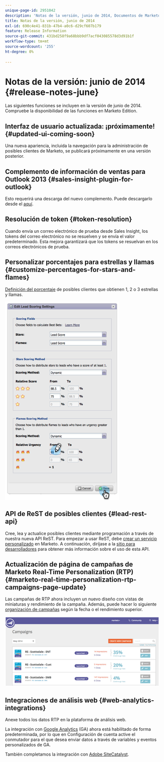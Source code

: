 ```yaml
---
unique-page-id: 2951042
description: 'Notas de la versión, junio de 2014, Documentos de Marketo: documentación del producto'
title: Notas de la versión, junio de 2014
exl-id: 690c4e41-831b-47b4-a0c6-d29cf607b179
feature: Release Information
source-git-commit: 431bd258f9a68bbb9df7acf043085578d3d91b1f
workflow-type: tm+mt
source-wordcount: '255'
ht-degree: 0%

---
```


# Notas de la versión: junio de 2014 {#release-notes-june}

Las siguientes funciones se incluyen en la versión de junio de 2014. Compruebe la disponibilidad de las funciones en Marketo Edition.

## Interfaz de usuario actualizada: ¡próximamente! {#updated-ui-coming-soon}

Una nueva apariencia, incluida la navegación para la administración de posibles clientes de Marketo, se publicará próximamente en una versión posterior.

## Complemento de información de ventas para Outlook 2013 {#sales-insight-plugin-for-outlook}

Esto requerirá una descarga del nuevo complemento. Puede descargarlo desde el [aquí](/help/marketo/product-docs/marketo-sales-insight/msi-outlook-plugin/install-the-marketo-email-add-in-for-outlook-with-a-registration-code.md).

## Resolución de token {#token-resolution}

Cuando envía un correo electrónico de prueba desde Sales Insight, los tokens del correo electrónico no se resuelven y se envía el valor predeterminado. Esta mejora garantizará que los tokens se resuelvan en los correos electrónicos de prueba.

## Personalizar porcentajes para estrellas y llamas {#customize-percentages-for-stars-and-flames}

[Definición del porcentaje](/help/marketo/product-docs/marketo-sales-insight/msi-for-salesforce/features/stars-and-flames/customize-stars-and-flames.md) de posibles clientes que obtienen 1, 2 o 3 estrellas y llamas.

![](assets/image2014-9-22-13-3a50-3a31.png)

## API de ReST de posibles clientes {#lead-rest-api}

Cree, lea y actualice posibles clientes mediante programación a través de nuestra nueva API ReST. Para empezar a usar ReST, debe [crear un servicio personalizado](/help/marketo/product-docs/administration/additional-integrations/create-a-custom-service-for-use-with-rest-api.md) en Marketo. A continuación, diríjase a la [sitio para desarrolladores](https://developers.marketo.com/documentation/rest/) para obtener más información sobre el uso de esta API.

## Actualización de página de campañas de Marketo Real-Time Personalization (RTP) {#marketo-real-time-personalization-rtp-campaigns-page-update}

Las campañas de RTP ahora incluyen un nuevo diseño con vistas de miniaturas y rendimiento de la campaña. Además, puede hacer lo siguiente [organización de campañas](/help/marketo/product-docs/web-personalization/working-with-web-campaigns/sort-web-campaigns-by-latest-or-top-performing.md) según la fecha o el rendimiento superior.

![](assets/image2014-9-22-13-3a50-3a57.png)

## Integraciones de análisis web {#web-analytics-integrations}

Anexe todos los datos RTP en la plataforma de análisis web.

La integración con [Google Analytics](/help/marketo/product-docs/web-personalization/reporting-for-web-personalization/web-analytics-integrations/integrate-rtp-with-google-analytics.md) (GA) ahora está habilitado de forma predeterminada, por lo que en Configuración de cuenta active el conmutador para el que desea enviar datos a través de variables y eventos personalizados de GA.

También completamos la integración con [Adobe SiteCatalyst](/help/marketo/product-docs/web-personalization/reporting-for-web-personalization/web-analytics-integrations/integrate-with-adobe-analytics.md).
